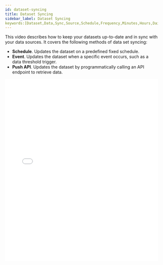 ```yaml
---
id: dataset-syncing
title: Dataset Syncing
sidebar_label: Dataset Syncing
keywords:[Dataset,Data,Sync,Source,Schedule,Frequency,Minutes,Hours,Daily,Weekly,Monthly,Event,Trigger,Update,Append,Insert,Reload,Load,Incremental,Time,Zone,Column,Row,Record,Push,Post,Batch,API,S3,Router,Timestamp,Unique,Identifier,Automation,Flow]
---
```


This video describes how to keep your datasets up-to-date and in sync with your data sources. It covers the following methods of data set syncing:
* **Schedule**. Updates the dataset on a predefined fixed schedule. 
* **Event**. Updates the dataset when a specific event occurs, such as a data threshold trigger.
* **Push API**. Updates the dataset by programmatically calling an API endpoint to retrieve data. 


<iframe src="//fast.wistia.net/embed/iframe/1dx3b0r8az?videoFoam=true"
allowtransparency="true" frameBorder="0" scrolling="no" className="wistia_embed"
name="wistia_embed" allowFullScreen  width="100%" height="600"></iframe>
<script src="//fast.wistia.net/assets/external/iframe-api-v1.js"></script>
<br/>